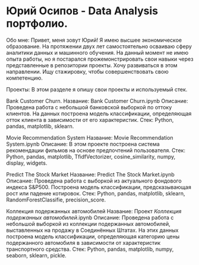 # Юрий Осипов - Data Analysis портфолио.
Обо мне:
Привет, меня зовут Юрий! Я имею высшее экономическое образование. На протяжении двух лет самостоятельно осваиваю сферу аналитики данных и машинного обучения. На данный момент не имею опыта работы, но я постарался прожемонстрировать свои навыки через представленные в репозитории проекты. Хочу развиваться в этом направлении. Ищу стажировку, чтобы совершенствовать свою компетенцию.

Проекты:
В этом разделе я опишу свои проекты и используемый стек.

Bank Customer Churn.
Название: Bank Customer Churn.ipynb
Описание: Проведена работа с небольшой банковской выборкой по оттоку клиентов. На данных построена модель классификации, определяющая отток клиента в зависимости от его характеристик.
Стек: Python, pandas, matplotlib, sklearn.

Movie Recommendation System
Название: Movie Recommendation System.ipynb
Описание: В этом проекте построена система рекомендации фильмов на основе предпочтений пользователя.
Стек: Python, pandas, matplotlib, TfidfVectorizer, cosine_similarity, numpy, display, widgets.

Predict The Stock Market
Название: Predict The Stock Market.ipynb
Описание: Проведена работа с выборкой из актуального фондового индекса S&P500. Построена модель классификации, предсказывающая рост или падение котировок.
Стек: Python, pandas, matplotlib, sklearn, RandomForestClassifie, precision_score.

Коллекция подержанных автомобилей
Название: Проект _Коллекция подержанных автомобилей_.ipynb
Описание: Проведена работа с небольшой выборкой из коллекции подержанных автомобилей, выставленных на продажу в Соединённых Штатах. На этих данных построена модель классификации, определяющая категорию цены подержанного автомобиля в зависимости от характеристик транспортного средства.
Стек: Python, pandas, matplotlib, numpy, seaborn, sklearn, pickle.

